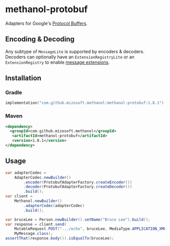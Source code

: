 # methanol-protobuf

Adapters for Google's [Protocol Buffers][protocol_buffers].

## Encoding & Decoding

Any subtype of `MessageLite` is supported by encoders & decoders. Decoders can optionally have an
`ExtensionRegistryLite` or an `ExtensionRegistry` to enable [message extensions][message_extensions].

## Installation

### Gradle

```kotlin
implementation("com.github.mizosoft.methanol:methanol-protobuf:1.8.1")
```

### Maven

```xml
<dependency>
  <groupId>com.github.mizosoft.methanol</groupId>
   <artifactId>methanol-protobuf</artifactId>
   <version>1.8.1</version>
</dependency>
```

## Usage

```java
var adapterCodec =
    AdapterCodec.newBuilder()
        .encoder(ProtobufAdapterFactory.createEncoder())
        .decoder(ProtobufAdapterFactory.createDecoder())
        .build();
var client =
    Methanol.newBuilder()
        .adapterCodec(adapterCodec)
        .build();

var bruceLee = Person.newBuilder().setName("Bruce Lee").build();
var response = client.send(
    MutableRequest.POST(".../echo", bruceLee, MediaType.APPLICATION_XML),
    MyMessage.class);
assertThat(response.body()).isEqualTo(bruceLee);
```

[protocol_buffers]: https://developers.google.com/protocol-buffers
[message_extensions]: https://developers.google.com/protocol-buffers/docs/proto#extensions

